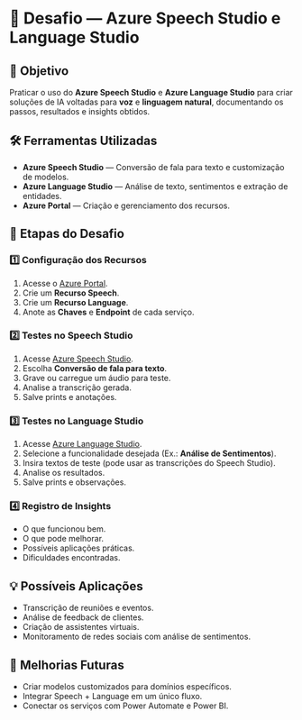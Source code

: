 # 🎯 Desafio — Azure Speech Studio e Language Studio

## 📌 Objetivo
Praticar o uso do **Azure Speech Studio** e **Azure Language Studio** para criar soluções de IA voltadas para **voz** e **linguagem natural**, documentando os passos, resultados e insights obtidos.

## 🛠 Ferramentas Utilizadas
- **Azure Speech Studio** — Conversão de fala para texto e customização de modelos.
- **Azure Language Studio** — Análise de texto, sentimentos e extração de entidades.
- **Azure Portal** — Criação e gerenciamento dos recursos.

## 🚀 Etapas do Desafio

### 1️⃣ Configuração dos Recursos
1. Acesse o [Azure Portal](https://portal.azure.com/).
2. Crie um **Recurso Speech**.
3. Crie um **Recurso Language**.
4. Anote as **Chaves** e **Endpoint** de cada serviço.

### 2️⃣ Testes no Speech Studio
1. Acesse [Azure Speech Studio](https://speech.microsoft.com/).
2. Escolha **Conversão de fala para texto**.
3. Grave ou carregue um áudio para teste.
4. Analise a transcrição gerada.
5. Salve prints e anotações.

### 3️⃣ Testes no Language Studio
1. Acesse [Azure Language Studio](https://language.cognitive.azure.com/).
2. Selecione a funcionalidade desejada (Ex.: **Análise de Sentimentos**).
3. Insira textos de teste (pode usar as transcrições do Speech Studio).
4. Analise os resultados.
5. Salve prints e observações.

### 4️⃣ Registro de Insights
- O que funcionou bem.
- O que pode melhorar.
- Possíveis aplicações práticas.
- Dificuldades encontradas.

## 💡 Possíveis Aplicações
- Transcrição de reuniões e eventos.
- Análise de feedback de clientes.
- Criação de assistentes virtuais.
- Monitoramento de redes sociais com análise de sentimentos.

## 🔄 Melhorias Futuras
- Criar modelos customizados para domínios específicos.
- Integrar Speech + Language em um único fluxo.
- Conectar os serviços com Power Automate e Power BI.

